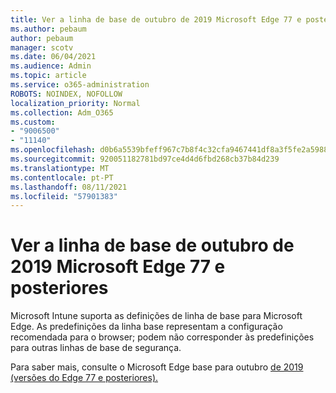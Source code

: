 ```yaml
---
title: Ver a linha de base de outubro de 2019 Microsoft Edge 77 e posteriores
ms.author: pebaum
author: pebaum
manager: scotv
ms.date: 06/04/2021
ms.audience: Admin
ms.topic: article
ms.service: o365-administration
ROBOTS: NOINDEX, NOFOLLOW
localization_priority: Normal
ms.collection: Adm_O365
ms.custom:
- "9006500"
- "11140"
ms.openlocfilehash: d0b6a5539bfeff967c7b8f4c32cfa9467441df8a3f5fe2a59886b2f3457a3c68
ms.sourcegitcommit: 920051182781bd97ce4d4d6fbd268cb37b84d239
ms.translationtype: MT
ms.contentlocale: pt-PT
ms.lasthandoff: 08/11/2021
ms.locfileid: "57901383"
---
```

# <a name="view-the-october-2019-baseline-for-microsoft-edge-versions-77-and-later"></a>Ver a linha de base de outubro de 2019 Microsoft Edge 77 e posteriores

Microsoft Intune suporta as definições de linha de base para Microsoft Edge. As predefinições da linha base representam a configuração recomendada para o browser; podem não corresponder às predefinições para outras linhas de base de segurança.

Para saber mais, consulte o Microsoft Edge base para outubro [de 2019 (versões do Edge 77 e posteriores).](https://docs.microsoft.com/mem/intune/protect/security-baseline-settings-edge?pivots=edge-october-2019)